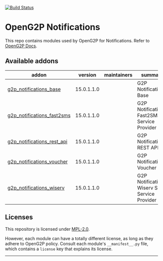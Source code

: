 
<!-- /!\ Non OCA Context : Set here the badge of your runbot / runboat instance. -->
[![Build Status](https://github.com/OpenG2P/openg2p-notifications/actions/workflows/test.yml/badge.svg?branch=15.0-1.1.0)](https://github.com/OpenG2P/openg2p-notifications/actions/workflows/test.yml?query=branch%3A15.0-1.1.0)
<!-- /!\ Non OCA Context : Set here the badge of your translation instance. -->

<!-- /!\ do not modify above this line -->

# OpenG2P Notifications

This repo contains modules used by OpenG2P for Notifications. Refer to [OpenG2P Docs](https://docs.openg2p.org/v/1.1).

<!-- /!\ do not modify below this line -->

<!-- prettier-ignore-start -->

[//]: # (addons)

Available addons
----------------
addon | version | maintainers | summary
--- | --- | --- | ---
[g2p_notifications_base](g2p_notifications_base/) | 15.0.1.1.0 |  | G2P Notifications: Base
[g2p_notifications_fast2sms](g2p_notifications_fast2sms/) | 15.0.1.1.0 |  | G2P Notifications: Fast2SMS Service Provider
[g2p_notifications_rest_api](g2p_notifications_rest_api/) | 15.0.1.1.0 |  | G2P Notifications: REST API
[g2p_notifications_voucher](g2p_notifications_voucher/) | 15.0.1.1.0 |  | G2P Notifications: Voucher
[g2p_notifications_wiserv](g2p_notifications_wiserv/) | 15.0.1.1.0 |  | G2P Notifications: Wiserv SMS Service Provider

[//]: # (end addons)

<!-- prettier-ignore-end -->

## Licenses

This repository is licensed under [MPL-2.0](LICENSE).

However, each module can have a totally different license, as long as they adhere to OpenG2P
policy. Consult each module's `__manifest__.py` file, which contains a `license` key
that explains its license.

----
<!-- /!\ Non OCA Context : Set here the full description of your organization. -->
